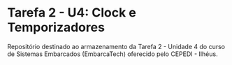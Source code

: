 # Tarefa 2 - U4: Clock e Temporizadores

Repositório destinado ao armazenamento da Tarefa 2 - Unidade 4 do curso de Sistemas Embarcados (EmbarcaTech) oferecido pelo CEPEDI - Ilhéus.  


